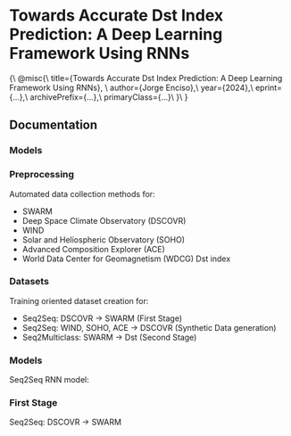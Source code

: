 # Towards Accurate Dst Index Prediction: A Deep Learning Framework Using RNNs

{\\
  @misc{\\
      title={Towards Accurate Dst Index Prediction: A Deep Learning Framework Using RNNs}, \\
      author={Jorge Enciso},\\
      year={2024},\\
      eprint={...},\\
      archivePrefix={...},\\
      primaryClass={...}\\
}\\
}

## Documentation

### Models


### Preprocessing
Automated data collection methods for:

- SWARM 
- Deep Space Climate Observatory (DSCOVR)
- WIND
- Solar and Heliospheric Observatory (SOHO)
- Advanced Composition Explorer (ACE)
- World Data Center for Geomagnetism (WDCG) Dst index

### Datasets
Training oriented dataset creation for:

- Seq2Seq: DSCOVR -> SWARM (First Stage)
- Seq2Seq: WIND, SOHO, ACE -> DSCOVR (Synthetic Data generation)
- Seq2Multiclass: SWARM -> Dst (Second Stage)

### Models
Seq2Seq RNN model:

### First Stage
Seq2Seq: DSCOVR -> SWARM